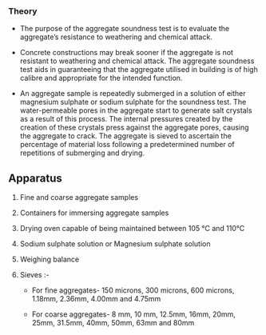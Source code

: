 ### Theory

* The purpose of the aggregate soundness test is to evaluate the aggregate’s resistance to weathering and chemical attack. 

* Concrete constructions may break sooner if the aggregate is not resistant to weathering and chemical attack. The aggregate soundness test aids in guaranteeing that the aggregate utilised in building is of high calibre and appropriate for the intended function.  

* An aggregate sample is repeatedly submerged in a solution of either magnesium sulphate or sodium sulphate for the soundness test. The water-permeable pores in the aggregate start to generate salt crystals as a result of this process. The internal pressures created by the creation of these crystals press against the aggregate pores, causing the aggregate to crack. The aggregate is sieved to ascertain the percentage of material loss following a predetermined number of repetitions of submerging and drying.

## Apparatus

1. Fine and coarse aggregate samples 

2. Containers for immersing aggregate samples 

3. Drying oven capable of being maintained between 105 °C and 110°C  

4. Sodium sulphate solution or Magnesium sulphate solution 

5. Weighing balance  

6. Sieves :- 

    * For fine aggregates- 150 microns, 300 microns, 600 microns, 1.18mm, 2.36mm, 4.00mm and 4.75mm  

    * For coarse aggregates- 8 mm, 10 mm, 12.5mm, 16mm, 20mm, 25mm, 31.5mm, 40mm, 50mm, 63mm and 80mm  